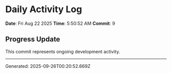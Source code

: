 # Daily Activity Log

**Date**: Fri Aug 22 2025
**Time**: 5:50:52 AM
**Commit**: 9

## Progress Update

This commit represents ongoing development activity.

---
Generated: 2025-09-26T00:20:52.669Z
